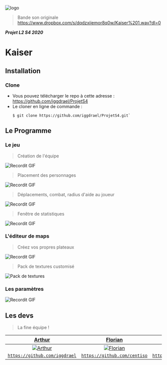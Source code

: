 <img src="https://image.noelshack.com/fichiers/2020/19/4/1588844836-logokaiser.png" title="logoKaiser" alt="logo">

>Bande son originale https://www.dropbox.com/s/dqdzxiiemor8q0w/Kaiser%201.wav?dl=0

***Projet L2 S4 2020***

# Kaiser

## Installation

### Clone

- Vous pouvez télécharger le repo à cette adresse : https://github.com/iggdrael/ProjetS4
- Le cloner en ligne de commande :
  ```
  $ git clone https://github.com/iggdrael/ProjetS4.git`
  ```

## Le Programme

### Le jeu

> Création de l'équipe

![Recordit GIF](http://g.recordit.co/1awayUkE9E.gif)

> Placement des personnages

![Recordit GIF](http://g.recordit.co/ACcv1xpPfG.gif)

> Déplacements, combat, radius d'aide au joueur

![Recordit GIF](http://g.recordit.co/uDkxkfqXEX.gif)

> Fenêtre de statistiques

![Recordit GIF](http://g.recordit.co/tlAwqUGRIS.gif)

### L'éditeur de maps

> Créez vos propres plateaux

![Recordit GIF](http://g.recordit.co/feK6HTXUcS.gif)

> Pack de textures customisé 

![Pack de textures](https://image.noelshack.com/fichiers/2020/20/4/1589462293-packtexture.png)


### Les paramètres

![Recordit GIF](http://g.recordit.co/PsfCPAeJhK.gif)

## Les devs

> La fine équipe !

| <a href="https://github.com/iggdrael" target="_blank">**Arthur**</a> | <a href="https://github.com/centiso" target="_blank">**Florian**</a> | <a href="https://github.com/lacostam" target="_blank">**Mattéo**</a> |
| :---: |:---:| :---:|
| [![Arthur](https://avatars3.githubusercontent.com/u/42035783?s=460&u=a3a1dff1234863a5d9b1726f554d4a35cd6eaed2&v=4?s=200)](https://github.com/iggdrael)    | [![Florian](https://avatars3.githubusercontent.com/u/45672681?s=460&u=d35b5e48803dc7ba415eb0785d58bfffbdf7dcfd&v=4?s=300)](https://github.com/centiso) | [![Mattéo](https://avatars2.githubusercontent.com/u/45210928?s=400&u=37b46c8ae2b6ca48851ae352c488660e2d56910a&v=4?s=200)](https://github.com/lacostam)  |
| <a href="https://github.com/iggdrael" target="_blank">`https://github.com/iggdrael`</a> | <a href="https://github.com/centiso" target="_blank">`https://github.com/centiso`</a> | <a href="https://github.com/lacostam" target="_blank">`https://github.com/lacostam`</a> |
